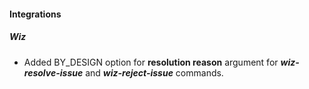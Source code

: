
#### Integrations

##### Wiz

- Added BY_DESIGN option for **resolution reason** argument for ***wiz-resolve-issue*** and ***wiz-reject-issue*** commands.

